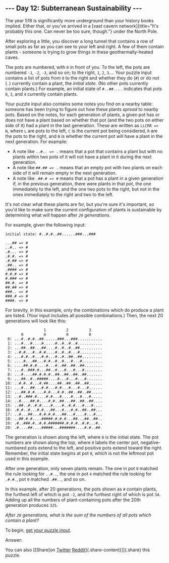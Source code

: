 --- Day 12: Subterranean Sustainability ---
-------------------------------------------

The year 518 is significantly more underground than your history books
implied. Either that, or you've arrived in a [vast cavern
network]{title="It's probably this one. Can never be too sure, though."}
under the North Pole.

After exploring a little, you discover a long tunnel that contains a row
of small pots as far as you can see to your left and right. A few of
them contain plants - someone is trying to grow things in these
geothermally-heated caves.

The pots are numbered, with `0` in front of you. To the left, the pots
are numbered `-1`, `-2`, `-3`, and so on; to the right, `1`, `2`,
`3`.... Your puzzle input contains a list of pots from `0` to the right
and whether they do (`#`) or do not (`.`) currently contain a plant, the
*initial state*. (No other pots currently contain plants.) For example,
an initial state of `#..##....` indicates that pots `0`, `3`, and `4`
currently contain plants.

Your puzzle input also contains some notes you find on a nearby table:
someone has been trying to figure out how these plants *spread* to
nearby pots. Based on the notes, for each generation of plants, a given
pot has or does not have a plant based on whether that pot (and the two
pots on either side of it) had a plant in the last generation. These are
written as `LLCRR => N`, where `L` are pots to the left, `C` is the
current pot being considered, `R` are the pots to the right, and `N` is
whether the current pot will have a plant in the next generation. For
example:

-   A note like `..#.. => .` means that a pot that contains a plant but
    with no plants within two pots of it will not have a plant in it
    during the next generation.
-   A note like `##.## => .` means that an empty pot with two plants on
    each side of it will remain empty in the next generation.
-   A note like `.##.# => #` means that a pot has a plant in a given
    generation if, in the previous generation, there were plants in that
    pot, the one immediately to the left, and the one two pots to the
    right, but not in the ones immediately to the right and two to the
    left.

It's not clear what these plants are for, but you're sure it's
important, so you'd like to make sure the current configuration of
plants is sustainable by determining what will happen after *`20`
generations*.

For example, given the following input:

    initial state: #..#.#..##......###...###

    ...## => #
    ..#.. => #
    .#... => #
    .#.#. => #
    .#.## => #
    .##.. => #
    .#### => #
    #.#.# => #
    #.### => #
    ##.#. => #
    ##.## => #
    ###.. => #
    ###.# => #
    ####. => #

For brevity, in this example, only the combinations which do produce a
plant are listed. (Your input includes all possible combinations.) Then,
the next 20 generations will look like this:

                     1         2         3     
           0         0         0         0     
     0: ...#..#.#..##......###...###...........
     1: ...#...#....#.....#..#..#..#...........
     2: ...##..##...##....#..#..#..##..........
     3: ..#.#...#..#.#....#..#..#...#..........
     4: ...#.#..#...#.#...#..#..##..##.........
     5: ....#...##...#.#..#..#...#...#.........
     6: ....##.#.#....#...#..##..##..##........
     7: ...#..###.#...##..#...#...#...#........
     8: ...#....##.#.#.#..##..##..##..##.......
     9: ...##..#..#####....#...#...#...#.......
    10: ..#.#..#...#.##....##..##..##..##......
    11: ...#...##...#.#...#.#...#...#...#......
    12: ...##.#.#....#.#...#.#..##..##..##.....
    13: ..#..###.#....#.#...#....#...#...#.....
    14: ..#....##.#....#.#..##...##..##..##....
    15: ..##..#..#.#....#....#..#.#...#...#....
    16: .#.#..#...#.#...##...#...#.#..##..##...
    17: ..#...##...#.#.#.#...##...#....#...#...
    18: ..##.#.#....#####.#.#.#...##...##..##..
    19: .#..###.#..#.#.#######.#.#.#..#.#...#..
    20: .#....##....#####...#######....#.#..##.

The generation is shown along the left, where `0` is the initial state.
The pot numbers are shown along the top, where `0` labels the center
pot, negative-numbered pots extend to the left, and positive pots extend
toward the right. Remember, the initial state begins at pot `0`, which
is not the leftmost pot used in this example.

After one generation, only seven plants remain. The one in pot `0`
matched the rule looking for `..#..`, the one in pot `4` matched the
rule looking for `.#.#.`, pot `9` matched `.##..`, and so on.

In this example, after 20 generations, the pots shown as `#` contain
plants, the furthest left of which is pot `-2`, and the furthest right
of which is pot `34`. Adding up all the numbers of plant-containing pots
after the 20th generation produces `325`.

*After `20` generations, what is the sum of the numbers of all pots
which contain a plant?*

To begin, [get your puzzle input](12/input).

Answer:

You can also [\[Share[on
[Twitter](https://twitter.com/intent/tweet?text=%22Subterranean+Sustainability%22+%2D+Day+12+%2D+Advent+of+Code+2018&url=https%3A%2F%2Fadventofcode%2Ecom%2F2018%2Fday%2F12&related=ericwastl&hashtags=AdventOfCode)
[Reddit](http://www.reddit.com/submit?url=https%3A%2F%2Fadventofcode%2Ecom%2F2018%2Fday%2F12&title=%22Subterranean+Sustainability%22+%2D+Day+12+%2D+Advent+of+Code+2018)]{.share-content}\]]{.share}
this puzzle.
